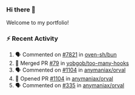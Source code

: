 ### Hi there 👋
Welcome to my portfolio!

### ⚡ Recent Activity
<!--START_SECTION:activity-->
1. 🗣 Commented on [#7821](https://github.com/oven-sh/bun/issues/7821#issuecomment-1868719359) in [oven-sh/bun](https://github.com/oven-sh/bun)
2. 🎉 Merged PR [#79](https://github.com/yobgob/too-many-hooks/pull/79) in [yobgob/too-many-hooks](https://github.com/yobgob/too-many-hooks)
3. 🗣 Commented on [#1104](https://github.com/anymaniax/orval/pull/1104#issuecomment-1856406887) in [anymaniax/orval](https://github.com/anymaniax/orval)
4. 💪 Opened PR [#1104](https://github.com/anymaniax/orval/pull/1104) in [anymaniax/orval](https://github.com/anymaniax/orval)
5. 🗣 Commented on [#335](https://github.com/anymaniax/orval/issues/335#issuecomment-1846165838) in [anymaniax/orval](https://github.com/anymaniax/orval)
<!--END_SECTION:activity-->
